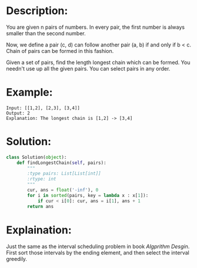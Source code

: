# Description:
You are given n pairs of numbers. In every pair, the first number is always smaller than the second number.

Now, we define a pair (c, d) can follow another pair (a, b) if and only if b < c. Chain of pairs can be formed in this fashion.

Given a set of pairs, find the length longest chain which can be formed. You needn't use up all the given pairs. You can select pairs in any order.

# Example:
```
Input: [[1,2], [2,3], [3,4]]
Output: 2
Explanation: The longest chain is [1,2] -> [3,4]
```

# Solution:
```python
class Solution(object):
    def findLongestChain(self, pairs):
        """
        :type pairs: List[List[int]]
        :rtype: int
        """
        cur, ans = float('-inf'), 0
        for i in sorted(pairs, key = lambda x : x[1]):
            if cur < i[0]: cur, ans = i[1], ans + 1
        return ans
```

# Explaination:

Just the same as the interval scheduling problem in book *Algprithm Desgin*. First sort those intervals by the ending element, and then select the interval greedily.
